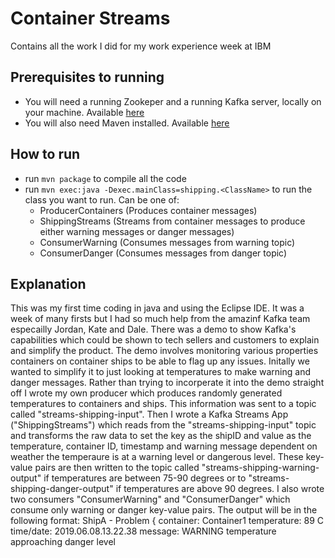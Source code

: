 # Container Streams

Contains all the work I did for my work experience week at IBM

## Prerequisites to running

- You will need a running Zookeper and a running Kafka server, locally on your machine. Available [here](https://kafka.apache.org/downloads)
- You will also need Maven installed. Available [here](https://maven.apache.org/download.cgi)

## How to run

- run `mvn package` to compile all the code
- run `mvn exec:java -Dexec.mainClass=shipping.<ClassName>` to run the class you want to run. Can be one of:
  - ProducerContainers (Produces container messages)
  - ShippingStreams (Streams from container messages to produce either warning messages or danger messages)
  - ConsumerWarning (Consumes messages from warning topic)
  - ConsumerDanger (Consumes messages from danger topic)
  
## Explanation
This was my first time coding in java and using the Eclipse IDE. It was a week of many firsts but I had so much help from the amazinf Kafka team especailly Jordan, Kate and Dale.
There was a demo to show Kafka's capabilities which could be shown to tech sellers and customers to explain and simplify the product. The demo involves monitoring various properties containers on container ships to be able to flag up any issues. Initally we wanted to simplify it to just looking at temperatures to make warning and danger messages.
Rather than trying to incorperate it into the demo straight off I wrote my own producer which produces randomly generated temperatures to containers and ships. This information was sent to a topic called "streams-shipping-input". 
Then I wrote a Kafka Streams App ("ShippingStreams") which reads from the "streams-shipping-input" topic and transforms the raw data to set the key as the shipID and value as the temperature, container ID, timestamp and warning message dependent on weather the temperaure is at a warning level or dangerous level. These key-value pairs are then written to the topic called "streams-shipping-warning-output" if temperatures are between 75-90 degrees or to "streams-shipping-danger-output" if temperatures are above 90 degrees. 
I also wrote two consumers "ConsumerWarning" and "ConsumerDanger" which consume only warning or danger key-value pairs.
The output will be in the following format:
  ShipA - Problem {
	container: Container1
	temperature: 89 C
	time/date: 2019.06.08.13.22.38
	message: WARNING temperature approaching danger level
